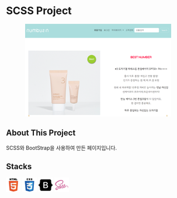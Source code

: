 # SCSS Project

<p align="center">
 <img
 src="./pic/scss-main.png"
 width ="400px"
  />
</p>

## About This Project
SCSS와 BootStrap을 사용하여 만든 페이지입니다.

## Stacks
<img src="./pic/html5-icon.png"
width = "40px" />
<img src="./pic/css3-icon.png"
width = "40px" />
<img src="./pic/bootstrap-icon.png"
width = "40px" />
<img src="./pic/sass-icon.png"
width = "40px" />

